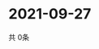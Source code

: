 # 2021-09-27
  共 0条

  <!-- BEGIN -->
  <!-- 最后更新时间Mon Sep 27 2021 04:03:55 GMT+0000 (Coordinated Universal Time) -->
  
  <!-- END -->
  
  